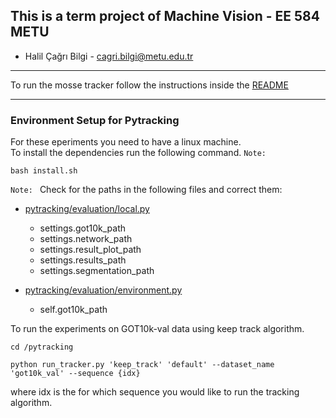 ## This is a term project of Machine Vision - EE 584 METU
* Halil Çağrı Bilgi - cagri.bilgi@metu.edu.tr 

---
To run the mosse tracker follow the instructions inside the [README](mosse-object-tracking/README.md)

---
### Environment Setup for Pytracking 
For these eperiments you need to have a linux machine.  
To install the dependencies run the following command. `Note: ` 

```
bash install.sh
```

`Note: ` Check for the paths in the following files and correct them:
* [pytracking/evaluation/local.py](pytracking/evaluation/local.py) 
    * settings.got10k_path
    * settings.network_path 
    * settings.result_plot_path
    * settings.results_path
    * settings.segmentation_path

* [pytracking/evaluation/environment.py](pytracking/evaluation/environment.py)
    * self.got10k_path


To run the experiments on GOT10k-val data using keep track algorithm.
```
cd /pytracking
```
```
python run_tracker.py 'keep_track' 'default' --dataset_name 'got10k_val' --sequence {idx}
```
where idx is the for which sequence you would like to run the tracking algorithm.